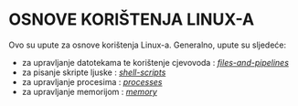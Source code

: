# OSNOVE KORIŠTENJA LINUX-A

Ovo su upute za osnove korištenja Linux-a. Generalno, upute su sljedeće:

* za upravljanje datotekama te korištenje cjevovoda : [*files-and-pipelines*](files-and-pipelines)
* za pisanje skripte ljuske : [*shell-scripts*](shell-scripts)
* za upravljanje procesima : [*processes*](processes)
* za upravljanje memorijom : [*memory*](memory)
